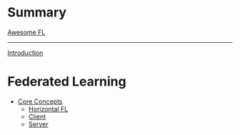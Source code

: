 <!-- markdownlint-disable-file MD025 MD042 MD013 -->

# Summary

[Awesome FL]() <!-- (awesome_list.md) -->

---

[Introduction](README.md)

# Federated Learning

- [Core Concepts](core/README.md)
  - [Horizontal FL](core/horizontal_fl.md)
  - [Client](core/client.md)
  - [Server](core/server.md)
